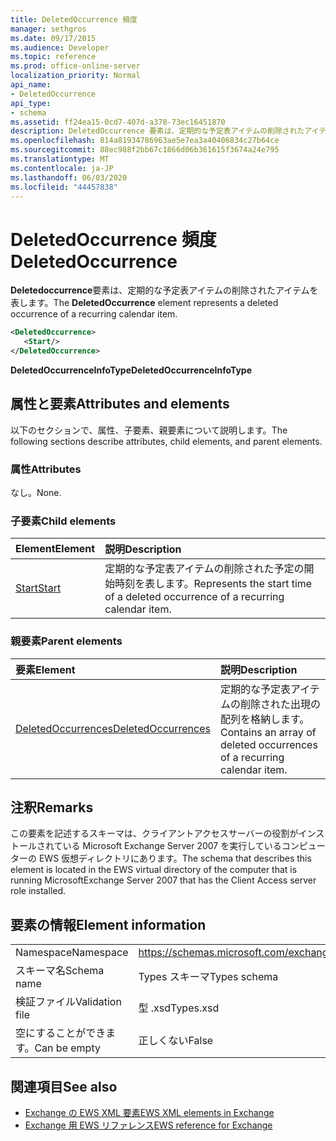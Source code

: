 ```yaml
---
title: DeletedOccurrence 頻度
manager: sethgros
ms.date: 09/17/2015
ms.audience: Developer
ms.topic: reference
ms.prod: office-online-server
localization_priority: Normal
api_name:
- DeletedOccurrence
api_type:
- schema
ms.assetid: ff24ea15-0cd7-407d-a378-73ec16451870
description: DeletedOccurrence 要素は、定期的な予定表アイテムの削除されたアイテムを表します。
ms.openlocfilehash: 814a81934786963ae5e7ea3a40406834c27b64ce
ms.sourcegitcommit: 88ec988f2bb67c1866d06b361615f3674a24e795
ms.translationtype: MT
ms.contentlocale: ja-JP
ms.lasthandoff: 06/03/2020
ms.locfileid: "44457838"
---
```

# <a name="deletedoccurrence"></a><span data-ttu-id="52c16-103">DeletedOccurrence 頻度</span><span class="sxs-lookup"><span data-stu-id="52c16-103">DeletedOccurrence</span></span>

<span data-ttu-id="52c16-104">**Deletedoccurrence**要素は、定期的な予定表アイテムの削除されたアイテムを表します。</span><span class="sxs-lookup"><span data-stu-id="52c16-104">The **DeletedOccurrence** element represents a deleted occurrence of a recurring calendar item.</span></span> 
  
```xml
<DeletedOccurrence>
   <Start/>
</DeletedOccurrence>
```

 <span data-ttu-id="52c16-105">**DeletedOccurrenceInfoType**</span><span class="sxs-lookup"><span data-stu-id="52c16-105">**DeletedOccurrenceInfoType**</span></span>
## <a name="attributes-and-elements"></a><span data-ttu-id="52c16-106">属性と要素</span><span class="sxs-lookup"><span data-stu-id="52c16-106">Attributes and elements</span></span>

<span data-ttu-id="52c16-107">以下のセクションで、属性、子要素、親要素について説明します。</span><span class="sxs-lookup"><span data-stu-id="52c16-107">The following sections describe attributes, child elements, and parent elements.</span></span>
  
### <a name="attributes"></a><span data-ttu-id="52c16-108">属性</span><span class="sxs-lookup"><span data-stu-id="52c16-108">Attributes</span></span>

<span data-ttu-id="52c16-109">なし。</span><span class="sxs-lookup"><span data-stu-id="52c16-109">None.</span></span>
  
### <a name="child-elements"></a><span data-ttu-id="52c16-110">子要素</span><span class="sxs-lookup"><span data-stu-id="52c16-110">Child elements</span></span>

|<span data-ttu-id="52c16-111">**Element**</span><span class="sxs-lookup"><span data-stu-id="52c16-111">**Element**</span></span>|<span data-ttu-id="52c16-112">**説明**</span><span class="sxs-lookup"><span data-stu-id="52c16-112">**Description**</span></span>|
|:-----|:-----|
|[<span data-ttu-id="52c16-113">Start</span><span class="sxs-lookup"><span data-stu-id="52c16-113">Start</span></span>](start.md) <br/> |<span data-ttu-id="52c16-114">定期的な予定表アイテムの削除された予定の開始時刻を表します。</span><span class="sxs-lookup"><span data-stu-id="52c16-114">Represents the start time of a deleted occurrence of a recurring calendar item.</span></span>  <br/> |
   
### <a name="parent-elements"></a><span data-ttu-id="52c16-115">親要素</span><span class="sxs-lookup"><span data-stu-id="52c16-115">Parent elements</span></span>

|<span data-ttu-id="52c16-116">**要素**</span><span class="sxs-lookup"><span data-stu-id="52c16-116">**Element**</span></span>|<span data-ttu-id="52c16-117">**説明**</span><span class="sxs-lookup"><span data-stu-id="52c16-117">**Description**</span></span>|
|:-----|:-----|
|[<span data-ttu-id="52c16-118">DeletedOccurrences</span><span class="sxs-lookup"><span data-stu-id="52c16-118">DeletedOccurrences</span></span>](deletedoccurrences.md) <br/> |<span data-ttu-id="52c16-119">定期的な予定表アイテムの削除された出現の配列を格納します。</span><span class="sxs-lookup"><span data-stu-id="52c16-119">Contains an array of deleted occurrences of a recurring calendar item.</span></span>  <br/> |
   
## <a name="remarks"></a><span data-ttu-id="52c16-120">注釈</span><span class="sxs-lookup"><span data-stu-id="52c16-120">Remarks</span></span>

<span data-ttu-id="52c16-121">この要素を記述するスキーマは、クライアントアクセスサーバーの役割がインストールされている Microsoft Exchange Server 2007 を実行しているコンピューターの EWS 仮想ディレクトリにあります。</span><span class="sxs-lookup"><span data-stu-id="52c16-121">The schema that describes this element is located in the EWS virtual directory of the computer that is running MicrosoftExchange Server 2007 that has the Client Access server role installed.</span></span>
  
## <a name="element-information"></a><span data-ttu-id="52c16-122">要素の情報</span><span class="sxs-lookup"><span data-stu-id="52c16-122">Element information</span></span>

|||
|:-----|:-----|
|<span data-ttu-id="52c16-123">Namespace</span><span class="sxs-lookup"><span data-stu-id="52c16-123">Namespace</span></span>  <br/> |https://schemas.microsoft.com/exchange/services/2006/types  <br/> |
|<span data-ttu-id="52c16-124">スキーマ名</span><span class="sxs-lookup"><span data-stu-id="52c16-124">Schema name</span></span>  <br/> |<span data-ttu-id="52c16-125">Types スキーマ</span><span class="sxs-lookup"><span data-stu-id="52c16-125">Types schema</span></span>  <br/> |
|<span data-ttu-id="52c16-126">検証ファイル</span><span class="sxs-lookup"><span data-stu-id="52c16-126">Validation file</span></span>  <br/> |<span data-ttu-id="52c16-127">型 .xsd</span><span class="sxs-lookup"><span data-stu-id="52c16-127">Types.xsd</span></span>  <br/> |
|<span data-ttu-id="52c16-128">空にすることができます。</span><span class="sxs-lookup"><span data-stu-id="52c16-128">Can be empty</span></span>  <br/> |<span data-ttu-id="52c16-129">正しくない</span><span class="sxs-lookup"><span data-stu-id="52c16-129">False</span></span>  <br/> |
   
## <a name="see-also"></a><span data-ttu-id="52c16-130">関連項目</span><span class="sxs-lookup"><span data-stu-id="52c16-130">See also</span></span>

- [<span data-ttu-id="52c16-131">Exchange の EWS XML 要素</span><span class="sxs-lookup"><span data-stu-id="52c16-131">EWS XML elements in Exchange</span></span>](ews-xml-elements-in-exchange.md)  
- [<span data-ttu-id="52c16-132">Exchange 用 EWS リファレンス</span><span class="sxs-lookup"><span data-stu-id="52c16-132">EWS reference for Exchange</span></span>](ews-reference-for-exchange.md)

